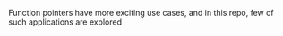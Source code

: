 Function pointers have more exciting use cases, and in this repo, few of such applications are explored
